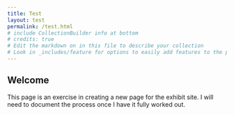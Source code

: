 ```yaml
---
title: Test
layout: test
permalink: /test.html
# include CollectionBuilder info at bottom
# credits: true
# Edit the markdown on in this file to describe your collection
# Look in _includes/feature for options to easily add features to the page
---
```

## Welcome

This page is an exercise in creating a new page for the exhibit site. I will need to document the process once I have it fully worked out.